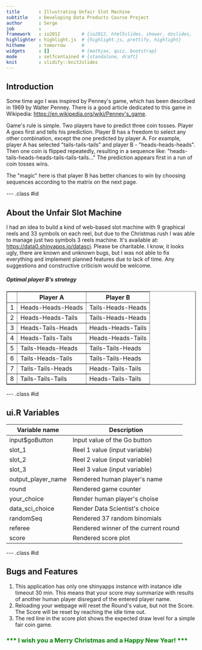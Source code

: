 ```yaml
---
title       : Illustrating Unfair Slot Machine
subtitle    : Developing Data Products Course Project
author      : Serge
job         : 
framework   : io2012        # {io2012, html5slides, shower, dzslides, ...}
highlighter : highlight.js  # {highlight.js, prettify, highlight}
hitheme     : tomorrow      # 
widgets     : []            # {mathjax, quiz, bootstrap}
mode        : selfcontained # {standalone, draft}
knit        : slidify::knit2slides
---
```


## Introduction  
  
Some time ago I was inspired by Penney's game, which has been described in 1969 by Walter Penney. 
There is a good article dedicated to this game in Wikipedia: https://en.wikipedia.org/wiki/Penney's_game.  
  
Game's rule is simple. Two players have to predict three coin tosses. Player A goes first and tells his prediction. Player B has a freedom to select any other combination, except the one predicted by player A. For example, player A has selected "tails-tails-tails" and player B - "heads-heads-heads". Then one coin is flipped repeatedly, resulting in a sequence like: "heads-tails-heads-heads-tails-tails-tails..." The prediction appears first in a run of coin tosses wins.  
  
The "magic" here is that player B has better chances to win by choosing sequences according to the matrix on the next page.


--- .class #id 

## About the Unfair Slot Machine

I had an idea to build a kind of web-based slot machine with 9 graphical reels and 33 symbols on each reel, but due to the Christmas rush I was able to manage just two symbols 3 reels machine. It's available at: https://data0.shinyapps.io/datasci. Please be charitable. I know, it looks ugly, there are known and unknown bugs, but I was not able to fix everything and implement planned features due to lack of time.
Any suggestions and constructive criticism would be welcome.  


##### Optimal player B's strategy
<!-- html table generated in R 3.2.2 by xtable 1.8-0 package -->
<!-- Mon Dec 21 12:40:44 2015 -->
<table border=1>
<tr> <th>  </th> <th> Player A </th> <th> Player B </th>  </tr>
  <tr> <td align="right"> 1 </td> <td> Heads-Heads-Heads </td> <td> Tails-Heads-Heads </td> </tr>
  <tr> <td align="right"> 2 </td> <td> Heads-Heads-Tails </td> <td> Tails-Heads-Heads </td> </tr>
  <tr> <td align="right"> 3 </td> <td> Heads-Tails-Heads </td> <td> Heads-Heads-Tails </td> </tr>
  <tr> <td align="right"> 4 </td> <td> Heads-Tails-Tails </td> <td> Heads-Heads-Tails </td> </tr>
  <tr> <td align="right"> 5 </td> <td> Tails-Heads-Heads </td> <td> Tails-Tails-Heads </td> </tr>
  <tr> <td align="right"> 6 </td> <td> Tails-Heads-Tails </td> <td> Tails-Tails-Heads </td> </tr>
  <tr> <td align="right"> 7 </td> <td> Tails-Tails-Heads </td> <td> Heads-Tails-Tails </td> </tr>
  <tr> <td align="right"> 8 </td> <td> Tails-Tails-Tails </td> <td> Heads-Tails-Tails </td> </tr>
   </table>


--- .class #id 

## ui.R Variables  


|Variable name|Description   |
|---|---|
|input$goButton|Input value of the Go button|
|slot_1|Reel 1 value (input variable)|
|slot_2|Reel 2 value (input variable)|
|slot_3|Reel 3 value (input variable)|
|output_player_name|Rendered human player's name|
|round|Rendered game counter|
|your_choice|Render human player's choise|
|data_sci_choice|Render Data Scientist's choice|
|randomSeq|Rendered 37 random binomials|
|referee|Rendered winner of the current round|
|score|Rendered score plot|


--- .class #id 

## Bugs and Features  
  
1. This application has only one shinyapps instance with instance idle timeout 30 min. This means that your score may summarize with results of another human player disregard of the entered player name.
2. Reloading your webpage will reset the Round's value, but not the Score. The Score will be reset by reaching the idle time out.
3. The red line in the score plot shows the expected draw level for a simple fair coin game.  
  
  
  
### <span style="color:green; font-weight:bold">    *** I wish you a Merry Christmas and a Happy New Year! ***</span>

  





